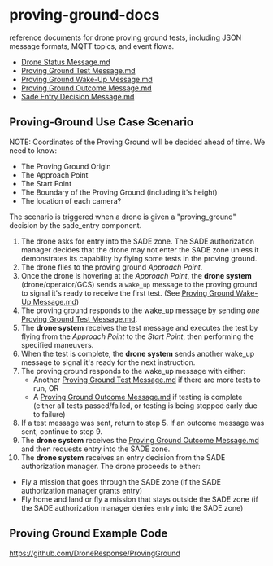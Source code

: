 # proving-ground-docs
reference documents for drone proving ground tests, including JSON message formats, MQTT topics, and event flows.

- [Drone Status Message.md](/Drone%20Status%20Message.md)
- [Proving Ground Test Message.md](Proving%20Ground%20Test%20Message.md)
- [Proving Ground Wake-Up Message.md](Proving%20Ground%20Wake-Up%20Message.md)
- [Proving Ground Outcome Message.md](Proving%20Ground%20Outcome%20Message.md)
- [Sade Entry Decision Message.md](Sade%20Entry%20Decision%20Message.md)

## Proving-Ground Use Case Scenario

NOTE: Coordinates of the Proving Ground will be decided ahead of time. We need to know:
- The Proving Ground Origin
- The Approach Point
- The Start Point
- The Boundary of the Proving Ground (including it's height)
- The location of each camera?

The scenario is triggered when a drone is given a "proving_ground" decision by the sade_entry component.
1. The drone asks for entry into the SADE zone. The SADE authorization manager decides that the drone may not enter the SADE zone unless it demonstrates its capability by flying some tests in the proving ground.
2. The drone flies to the proving ground _Approach Point_.
3. Once the drone is hovering at the _Approach Point_, the **drone system** (drone/operator/GCS) sends a `wake_up` message to the proving ground to signal it's ready to receive the first test. (See [Proving Ground Wake-Up Message.md](Proving%20Ground%20Wake-Up%20Message.md))
4. The proving ground responds to the wake_up message by sending _one_ [Proving Ground Test Message.md](Proving%20Ground%20Test%20Message.md).
5. The **drone system** receives the test message and executes the test by flying from the _Approach Point_ to the _Start Point_, then performing the specified maneuvers.
6. When the test is complete, the **drone system** sends another wake_up message to signal it's ready for the next instruction.
7. The proving ground responds to the wake_up message with either:
   - Another [Proving Ground Test Message.md](Proving%20Ground%20Test%20Message.md) if there are more tests to run, OR
   - A [Proving Ground Outcome Message.md](Proving%20Ground%20Outcome%20Message.md) if testing is complete (either all tests passed/failed, or testing is being stopped early due to failure)
8. If a test message was sent, return to step 5. If an outcome message was sent, continue to step 9.
9. The **drone system** receives the [Proving Ground Outcome Message.md](Proving%20Ground%20Outcome%20Message.md) and then requests entry into the SADE zone.
10. The **drone system** receives an entry decision from the SADE authorization manager. The drone proceeds to either:
   - Fly a mission that goes through the SADE zone (if the SADE authorization manager grants entry)
   - Fly home and land or fly a mission that stays outside the SADE zone (if the SADE authorization manager denies entry into the SADE zone)

## Proving Ground Example Code

https://github.com/DroneResponse/ProvingGround
